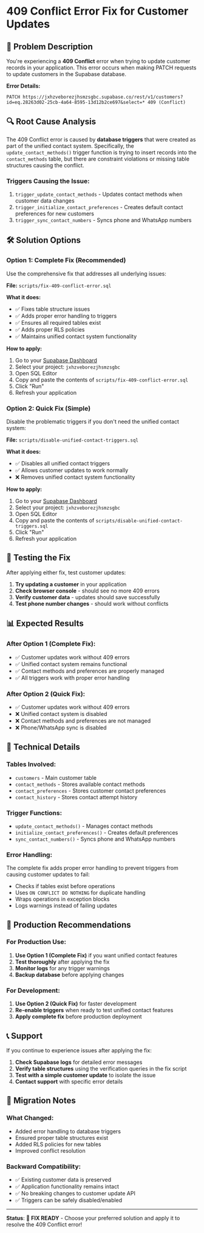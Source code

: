 # 409 Conflict Error Fix for Customer Updates

## 🚨 Problem Description

You're experiencing a **409 Conflict** error when trying to update customer records in your application. This error occurs when making PATCH requests to update customers in the Supabase database.

**Error Details:**
```
PATCH https://jxhzveborezjhsmzsgbc.supabase.co/rest/v1/customers?id=eq.28263d02-25cb-4a64-8595-13d12b2ce697&select=* 409 (Conflict)
```

## 🔍 Root Cause Analysis

The 409 Conflict error is caused by **database triggers** that were created as part of the unified contact system. Specifically, the `update_contact_methods()` trigger function is trying to insert records into the `contact_methods` table, but there are constraint violations or missing table structures causing the conflict.

### Triggers Causing the Issue:
1. `trigger_update_contact_methods` - Updates contact methods when customer data changes
2. `trigger_initialize_contact_preferences` - Creates default contact preferences for new customers
3. `trigger_sync_contact_numbers` - Syncs phone and WhatsApp numbers

## 🛠️ Solution Options

### Option 1: Complete Fix (Recommended)
Use the comprehensive fix that addresses all underlying issues:

**File:** `scripts/fix-409-conflict-error.sql`

**What it does:**
- ✅ Fixes table structure issues
- ✅ Adds proper error handling to triggers
- ✅ Ensures all required tables exist
- ✅ Adds proper RLS policies
- ✅ Maintains unified contact system functionality

**How to apply:**
1. Go to your [Supabase Dashboard](https://supabase.com/dashboard)
2. Select your project: `jxhzveborezjhsmzsgbc`
3. Open SQL Editor
4. Copy and paste the contents of `scripts/fix-409-conflict-error.sql`
5. Click "Run"
6. Refresh your application

### Option 2: Quick Fix (Simple)
Disable the problematic triggers if you don't need the unified contact system:

**File:** `scripts/disable-unified-contact-triggers.sql`

**What it does:**
- ✅ Disables all unified contact triggers
- ✅ Allows customer updates to work normally
- ❌ Removes unified contact system functionality

**How to apply:**
1. Go to your [Supabase Dashboard](https://supabase.com/dashboard)
2. Select your project: `jxhzveborezjhsmzsgbc`
3. Open SQL Editor
4. Copy and paste the contents of `scripts/disable-unified-contact-triggers.sql`
5. Click "Run"
6. Refresh your application

## 🧪 Testing the Fix

After applying either fix, test customer updates:

1. **Try updating a customer** in your application
2. **Check browser console** - should see no more 409 errors
3. **Verify customer data** - updates should save successfully
4. **Test phone number changes** - should work without conflicts

## 📊 Expected Results

### After Option 1 (Complete Fix):
- ✅ Customer updates work without 409 errors
- ✅ Unified contact system remains functional
- ✅ Contact methods and preferences are properly managed
- ✅ All triggers work with proper error handling

### After Option 2 (Quick Fix):
- ✅ Customer updates work without 409 errors
- ❌ Unified contact system is disabled
- ❌ Contact methods and preferences are not managed
- ❌ Phone/WhatsApp sync is disabled

## 🔧 Technical Details

### Tables Involved:
- `customers` - Main customer table
- `contact_methods` - Stores available contact methods
- `contact_preferences` - Stores customer contact preferences
- `contact_history` - Stores contact attempt history

### Trigger Functions:
- `update_contact_methods()` - Manages contact methods
- `initialize_contact_preferences()` - Creates default preferences
- `sync_contact_numbers()` - Syncs phone and WhatsApp numbers

### Error Handling:
The complete fix adds proper error handling to prevent triggers from causing customer updates to fail:
- Checks if tables exist before operations
- Uses `ON CONFLICT DO NOTHING` for duplicate handling
- Wraps operations in exception blocks
- Logs warnings instead of failing updates

## 🚀 Production Recommendations

### For Production Use:
1. **Use Option 1 (Complete Fix)** if you want unified contact features
2. **Test thoroughly** after applying the fix
3. **Monitor logs** for any trigger warnings
4. **Backup database** before applying changes

### For Development:
1. **Use Option 2 (Quick Fix)** for faster development
2. **Re-enable triggers** when ready to test unified contact features
3. **Apply complete fix** before production deployment

## 📞 Support

If you continue to experience issues after applying the fix:

1. **Check Supabase logs** for detailed error messages
2. **Verify table structures** using the verification queries in the fix script
3. **Test with a simple customer update** to isolate the issue
4. **Contact support** with specific error details

## 📝 Migration Notes

### What Changed:
- Added error handling to database triggers
- Ensured proper table structures exist
- Added RLS policies for new tables
- Improved conflict resolution

### Backward Compatibility:
- ✅ Existing customer data is preserved
- ✅ Application functionality remains intact
- ✅ No breaking changes to customer update API
- ✅ Triggers can be safely disabled/enabled

---

**Status**: 🎉 **FIX READY** - Choose your preferred solution and apply it to resolve the 409 Conflict error!
